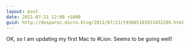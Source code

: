 ```yaml
---
layout: post
date: 2011-07-21 12:09 +1000
guid: http://desparoz.micro.blog/2011/07/21/t93865103933452289.html
---
```

OK, so I am updating my first Mac to #Lion. Seems to be going well!
